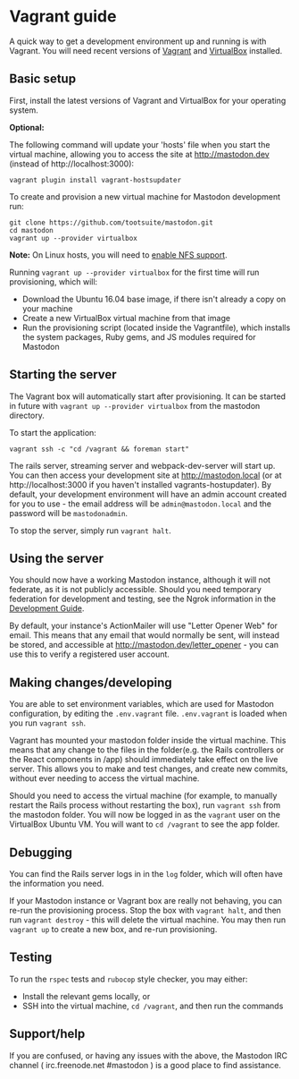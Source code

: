 Vagrant guide
=============

A quick way to get a development environment up and running is with Vagrant. You will need recent versions of [Vagrant](https://www.vagrantup.com/) and [VirtualBox](https://www.virtualbox.org/) installed.

## Basic setup

First, install the latest versions of Vagrant and VirtualBox for your operating system.

**Optional:**

The following command will update your 'hosts' file when you start the virtual machine, allowing you to access the site at http://mastodon.dev (instead of http://localhost:3000):

    vagrant plugin install vagrant-hostsupdater

To create and provision a new virtual machine for Mastodon development run:

    git clone https://github.com/tootsuite/mastodon.git
    cd mastodon
    vagrant up --provider virtualbox

**Note:** On Linux hosts, you will need to [enable NFS support](https://www.vagrantup.com/docs/synced-folders/nfs.html).

Running `vagrant up --provider virtualbox` for the first time will run provisioning, which will:

- Download the Ubuntu 16.04 base image, if there isn't already a copy on your machine
- Create a new VirtualBox virtual machine from that image
- Run the provisioning script (located inside the Vagrantfile), which installs the system packages, Ruby gems, and JS modules required for Mastodon

## Starting the server

The Vagrant box will automatically start after provisioning. It can be started in future with `vagrant up --provider virtualbox` from the mastodon directory.

To start the application:

    vagrant ssh -c "cd /vagrant && foreman start"

The rails server, streaming server and webpack-dev-server will start up. You can then access your development site at http://mastodon.local (or at http://localhost:3000 if you haven't installed vagrants-hostupdater). By default, your development environment will have an admin account created for you to use - the email address will be `admin@mastodon.local` and the password will be `mastodonadmin`.

To stop the server, simply run `vagrant halt`.

## Using the server

You should now have a working Mastodon instance, although it will not federate, as it is not publicly accessible. Should you need temporary federation for development and testing, see the Ngrok information in the [Development Guide](Development-guide.md).

By default, your instance's ActionMailer will use "Letter Opener Web" for email. This means that any email that would normally be sent, will instead be stored, and accessible at http://mastodon.dev/letter_opener - you can use this to verify a registered user account.

## Making changes/developing

You are able to set environment variables, which are used for Mastodon configuration, by editing the `.env.vagrant` file. `.env.vagrant` is loaded when you run `vagrant ssh`.

Vagrant has mounted your mastodon folder inside the virtual machine. This means that any change to the files in the folder(e.g. the Rails controllers or the React components in /app) should immediately take effect on the live server. This allows you to make and test changes, and create new commits, without ever needing to access the virtual machine.

Should you need to access the virtual machine (for example, to manually restart the Rails process without restarting the box), run `vagrant ssh` from the mastodon folder. You will now be logged in as the `vagrant` user on the VirtualBox Ubuntu VM. You will want to `cd /vagrant` to see the app folder.

## Debugging

You can find the Rails server logs in in the `log` folder, which will often have the information you need.

If your Mastodon instance or Vagrant box are really not behaving, you can re-run the provisioning process. Stop the box with `vagrant halt`, and then run `vagrant destroy` - this will delete the virtual machine. You may then run `vagrant up` to create a new box, and re-run provisioning.

## Testing

To run the `rspec` tests and `rubocop` style checker, you may either:

* Install the relevant gems locally, or
* SSH into the virtual machine, `cd /vagrant`, and then run the commands

## Support/help

If you are confused, or having any issues with the above, the Mastodon IRC channel ( irc.freenode.net #mastodon ) is a good place to find assistance.
